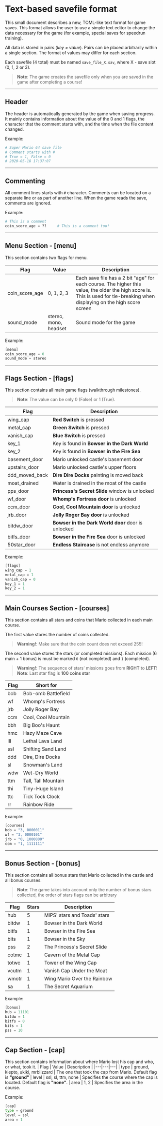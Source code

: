 # Text-based savefile format

This small document describes a new, TOML-like text format for game saves. This format allows the user to use a simple text editor to change the data necessary for the game (for example, special saves for speedrun training).

All data is stored in pairs (*key = value*). Pairs can be placed arbitrarily within a single section. The format of values may differ for each section.

Each savefile (4 total) must be named `save_file_X.sav`, where X - save slot (0, 1, 2 or 3).

> **Note**: The game creates the savefile only when you are saved in the game after completing a course!
___

## Header

The header is automatically generated by the game when saving progress. It mainly contains information about the value of the 0 and 1 flags, the character that the comment starts with, and the time when the file content changed.

Example:

```python
# Super Mario 64 save file
# Comment starts with #
# True = 1, False = 0
# 2020-05-18 17:37:07
```

___

## Commenting

All comment lines starts with `#` character. Comments can be located on a separate line or as part of another line. When the game reads the save, comments are ignored.

Example:

```python
# This is a comment
coin_score_age = ??     # This is a comment too!
```

___

## Menu Section - [menu]

This section contains two flags for menu.

| Flag | Value | Description |
|---|---|---|
| coin_score_age | 0, 1, 2, 3 | Each save file has a 2 bit "age"    for each course. The higher this value, the older the high score is. This is used for tie-breaking when displaying on the high score screen
| sound_mode | stereo, mono, headset | Sound mode for the game

Example:

```python
[menu]
coin_score_age = 0
sound_mode = stereo
```

___

## Flags Section - [flags]

This section contains all main game flags (walkthrough milestones).
> **Note**: The value can be only 0 (False) or 1 (True).

| Flag | Description |
|---|---|
| wing_cap | **Red Switch** is pressed
| metal_cap | **Green Switch** is pressed
| vanish_cap | **Blue Switch** is pressed
| key_1 | Key is found in **Bowser in the Dark World**
| key_2 | Key is found in **Bowser in the Fire Sea**
| basement_door | Mario unlocked castle's basement door
| upstairs_door | Mario unlocked castle's upper floors
| ddd_moved_back | **Dire Dire Docks** painting is moved back
| moat_drained | Water is drained in the moat of the castle
| pps_door | **Princess's Secret Slide** window is unlocked
| wf_door | **Whomp's Fortress door** is unlocked
| ccm_door | **Cool, Cool Mountain door** is unlocked
| jrb_door | **Jolly Roger Bay door** is unlocked
| bitdw_door | **Bowser in the Dark World door** door is unlocked
| bitfs_door | **Bowser in the Fire Sea** door is unlocked
| 50star_door | **Endless Staircase** is not endless anymore

Example:

```python
[flags]
wing_cap = 1
metal_cap = 1
vanish_cap = 0
key_1 = 1
key_2 = 1
```

___

## Main Courses Section - [courses]

This section contains all stars and coins that Mario collected in each main course.

The first value stores the number of coins collected.
> **Warning!**: Make sure that the coin count does not exceed 255!

The second value stores the stars (or completed missions). Each mission (6 main + 1 bonus) is must be marked `0` (not completed) and `1` (completed).
> **Warning!**: The sequence of stars' missions goes from **RIGHT** to **LEFT**!
> **Note**: Last star flag is **100 coins star**

| Flag | Short for |
|---|---|
| bob | Bob-omb Battlefield |
| wf | Whomp's Fortress
| jrb | Jolly Roger Bay
| ccm | Cool, Cool Mountain
| bbh | Big Boo's Haunt
| hmc | Hazy Maze Cave
| lll | Lethal Lava Land
| ssl | Shifting Sand Land
| ddd | Dire, Dire Docks
| sl | Snowman's Land
| wdw | Wet-Dry World
| ttm | Tall, Tall Mountain
| thi | Tiny-Huge Island
| ttc | Tick Tock Clock
| rr | Rainbow Ride

Example:

```python
[courses]
bob = "3, 0000011"
wf = "3, 0000101"
jrb = "0, 1000000"
ccm = "1, 1111111"
```

___

## Bonus Section - [bonus]

This section contains all bonus stars that Mario collected in the castle and all bonus courses.
> **Note**: The game takes into account only the number of bonus stars collected, the order of stars flags can be arbitrary

| Flag | Stars | Description |
|---|---|---|
| hub | 5 | MIPS' stars and Toads' stars
| bitdw | 1 | Bowser in the Dark World
| bitfs | 1 | Bowser in the Fire Sea
| bits | 1 | Bowser in the Sky
| pss | 2 | The Princess's Secret Slide
| cotmc | 1 | Cavern of the Metal Cap
| totwc | 1 | Tower of the Wing Cap
| vcutm | 1 | Vanish Cap Under the Moat
| wmotr | 1 | Wing Mario Over the Rainbow
| sa | 1 | The Secret Aquarium

Example:

```python
[bonus]
hub = 11101
bitdw = 1
bitfs = 0
bits = 1
pss = 10
```

___

## Cap Section - [cap]

This section contains information about where Mario lost his cap and who, or what, took it.
| Flag | Value | Description |
|---|---|---|
| type | ground, klepto, ukiki, mrblizzard | The one that took the cap from Mario. Default flag is **"ground"**
| level | ssl, sl, ttm, none | Specifies the course where the cap is located. Default flag is **"none"**.
| area | 1, 2 | Specifies the area in the course.

Example:

```python
[cap]
type = ground
level = ssl
area = 1
```
